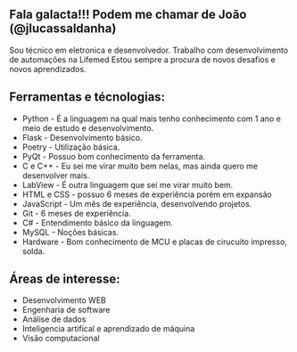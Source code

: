 ## Fala galacta!!! Podem me chamar de João (@jlucassaldanha)
<!-- ![github](https://github.com/user-attachments/assets/dd445850-ae19-42f7-a885-f986152fd6c1)-->

Sou técnico em eletronica e desenvolvedor. Trabalho com desenvolvimento de automações na Lifemed
Estou sempre a procura de novos desafios e novos aprendizados.

## Ferramentas e técnologias:
- Python - É a linguagem na qual mais tenho conhecimento com 1 ano e meio de estudo e desenvolvimento.
- Flask - Desenvolvimento básico.
- Poetry - Utilização básica. 
- PyQt - Possuo bom conhecimento da ferramenta. 
- C e C++ - Eu sei me virar muito bem nelas, mas ainda quero me desenvolver mais.
- LabView - É outra linguagem que sei me virar muito bem.
- HTML e CSS - possuo 6 meses de experiência porém em expansão
- JavaScript - Um mês de experiência, desenvolvendo projetos.
- Git - 6 meses de experiência.
- C# - Entendimento básico da linguagem. 
- MySQL - Noções básicas.
- Hardware - Bom conhecimento de MCU e placas de cirucuito impresso, solda.

## Áreas de interesse:
- Desenvolvimento WEB
- Engenharia de software
- Análise de dados
- Inteligencia artifical e aprendizado de máquina 
- Visão computacional 

